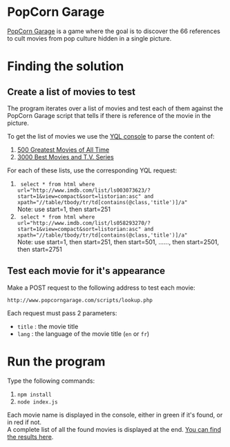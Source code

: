 PopCorn Garage
==============

[PopCorn Garage](http://www.popcorngarage.com/) is a game where the goal is to discover the 66 references to cult movies from pop culture hidden in a single picture.


Finding the solution
====================

Create a list of movies to test
-------------------------------

The program iterates over a list of movies and test each of them against the PopCorn Garage script that tells if there is reference of the movie in the picture.

To get the list of movies we use the [YQL console](https://developer.yahoo.com/yql/console/) to parse the content of:  
1. [500 Greatest Movies of All Time](http://www.imdb.com/list/ls003073623/?start=1&view=compact&sort=listorian:asc)  
2. [3000 Best Movies and T.V. Series](http://www.imdb.com/list/ls058293270/?start=1&view=compact&sort=listorian:asc)

For each of these lists, use the corresponding YQL request:  
1. ``` select * from html where url="http://www.imdb.com/list/ls003073623/?start=1&view=compact&sort=listorian:asc" and xpath="//table/tbody/tr/td[contains(@class,'title')]/a"```       
Note: use start=1, then start=251  
2. ``` select * from html where url="http://www.imdb.com/list/ls058293270/?start=1&view=compact&sort=listorian:asc" and xpath="//table/tbody/tr/td[contains(@class,'title')]/a"```       
Note: use start=1, then start=251, then start=501, ......, then start=2501, then start=2751


Test each movie for it's appearance
-----------------------------------

Make a POST request to the following address to test each movie:  
```
http://www.popcorngarage.com/scripts/lookup.php
```  

Each request must pass 2 parameters:  
- ```title``` : the movie title  
- ```lang```  : the language of the movie title (```en``` or ```fr```)


Run the program
===============

Type the following commands:  
1. ```npm install```  
2. ```node index.js```

Each movie name is displayed in the console, either in green if it's found, or in red if not.  
A complete list of all the found movies is displayed at the end.  [You can find the results here](/RESULTS.md).  
  
